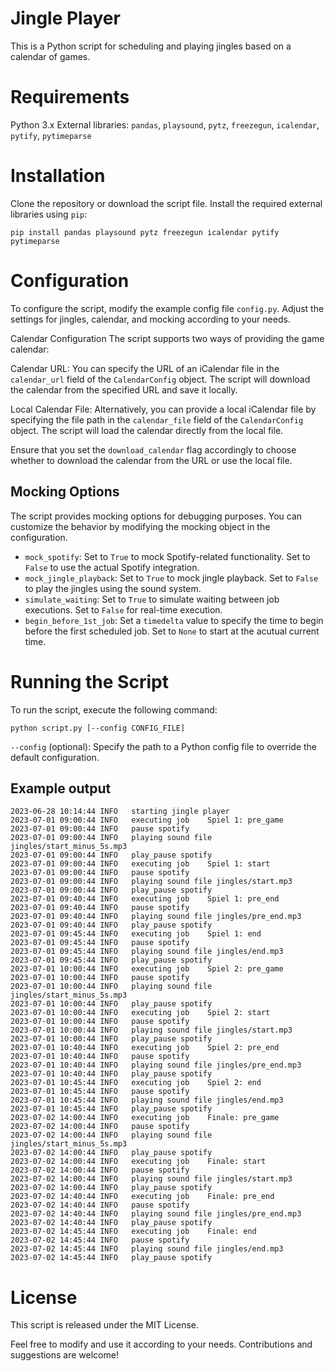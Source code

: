 # Jingle Player

This is a Python script for scheduling and playing jingles based on a calendar of games.

# Requirements

Python 3.x
External libraries: `pandas`, `playsound`, `pytz`, `freezegun`, `icalendar`, `pytify`, `pytimeparse`
# Installation

Clone the repository or download the script file.
Install the required external libraries using `pip`:
```
pip install pandas playsound pytz freezegun icalendar pytify pytimeparse
```
# Configuration

To configure the script, modify the example config file `config.py`. Adjust the settings for jingles, calendar, and mocking according to your needs.

Calendar Configuration
The script supports two ways of providing the game calendar:

Calendar URL: You can specify the URL of an iCalendar file in the `calendar_url` field of the `CalendarConfig` object. The script will download the calendar from the specified URL and save it locally.

Local Calendar File: Alternatively, you can provide a local iCalendar file by specifying the file path in the `calendar_file` field of the `CalendarConfig` object. The script will load the calendar directly from the local file.

Ensure that you set the `download_calendar` flag accordingly to choose whether to download the calendar from the URL or use the local file.



## Mocking Options
The script provides mocking options for debugging purposes. You can customize the behavior by modifying the mocking object in the configuration.
- `mock_spotify`: Set to `True` to mock Spotify-related functionality. Set to `False` to use the actual Spotify integration.
- `mock_jingle_playback`: Set to `True` to mock jingle playback. Set to `False` to play the jingles using the sound system.
- `simulate_waiting`: Set to `True` to simulate waiting between job executions. Set to `False` for real-time execution.
- `begin_before_1st_job`: Set a `timedelta` value to specify the time to begin before the first scheduled job. Set to `None` to start at the acutual current time.

# Running the Script

To run the script, execute the following command:

```
python script.py [--config CONFIG_FILE]
```

`--config` (optional): Specify the path to a Python config file to override the default configuration.

## Example output
```
2023-06-28 10:14:44 INFO   starting jingle player
2023-07-01 09:00:44 INFO   executing job	Spiel 1: pre_game
2023-07-01 09:00:44 INFO   pause spotify
2023-07-01 09:00:44 INFO   playing sound file jingles/start_minus_5s.mp3
2023-07-01 09:00:44 INFO   play_pause spotify
2023-07-01 09:00:44 INFO   executing job	Spiel 1: start
2023-07-01 09:00:44 INFO   pause spotify
2023-07-01 09:00:44 INFO   playing sound file jingles/start.mp3
2023-07-01 09:00:44 INFO   play_pause spotify
2023-07-01 09:40:44 INFO   executing job	Spiel 1: pre_end
2023-07-01 09:40:44 INFO   pause spotify
2023-07-01 09:40:44 INFO   playing sound file jingles/pre_end.mp3
2023-07-01 09:40:44 INFO   play_pause spotify
2023-07-01 09:45:44 INFO   executing job	Spiel 1: end
2023-07-01 09:45:44 INFO   pause spotify
2023-07-01 09:45:44 INFO   playing sound file jingles/end.mp3
2023-07-01 09:45:44 INFO   play_pause spotify
2023-07-01 10:00:44 INFO   executing job	Spiel 2: pre_game
2023-07-01 10:00:44 INFO   pause spotify
2023-07-01 10:00:44 INFO   playing sound file jingles/start_minus_5s.mp3
2023-07-01 10:00:44 INFO   play_pause spotify
2023-07-01 10:00:44 INFO   executing job	Spiel 2: start
2023-07-01 10:00:44 INFO   pause spotify
2023-07-01 10:00:44 INFO   playing sound file jingles/start.mp3
2023-07-01 10:00:44 INFO   play_pause spotify
2023-07-01 10:40:44 INFO   executing job	Spiel 2: pre_end
2023-07-01 10:40:44 INFO   pause spotify
2023-07-01 10:40:44 INFO   playing sound file jingles/pre_end.mp3
2023-07-01 10:40:44 INFO   play_pause spotify
2023-07-01 10:45:44 INFO   executing job	Spiel 2: end
2023-07-01 10:45:44 INFO   pause spotify
2023-07-01 10:45:44 INFO   playing sound file jingles/end.mp3
2023-07-01 10:45:44 INFO   play_pause spotify
2023-07-02 14:00:44 INFO   executing job	Finale: pre_game
2023-07-02 14:00:44 INFO   pause spotify
2023-07-02 14:00:44 INFO   playing sound file jingles/start_minus_5s.mp3
2023-07-02 14:00:44 INFO   play_pause spotify
2023-07-02 14:00:44 INFO   executing job	Finale: start
2023-07-02 14:00:44 INFO   pause spotify
2023-07-02 14:00:44 INFO   playing sound file jingles/start.mp3
2023-07-02 14:00:44 INFO   play_pause spotify
2023-07-02 14:40:44 INFO   executing job	Finale: pre_end
2023-07-02 14:40:44 INFO   pause spotify
2023-07-02 14:40:44 INFO   playing sound file jingles/pre_end.mp3
2023-07-02 14:40:44 INFO   play_pause spotify
2023-07-02 14:45:44 INFO   executing job	Finale: end
2023-07-02 14:45:44 INFO   pause spotify
2023-07-02 14:45:44 INFO   playing sound file jingles/end.mp3
2023-07-02 14:45:44 INFO   play_pause spotify
```

# License

This script is released under the MIT License.

Feel free to modify and use it according to your needs. Contributions and suggestions are welcome!

